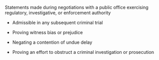 Statements made during negotiations with a public office exercising regulatory, investigative, or enforcement authority  

- Admissible in any subsequent criminal trial

- Proving witness bias or prejudice
- Negating a contention of undue delay
- Proving an effort to obstruct a criminal investigation or prosecution

